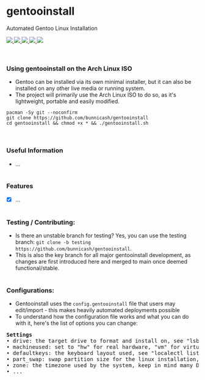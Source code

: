 # gentooinstall
Automated Gentoo Linux Installation <br>

<p>
    <a href="https://github.com/bunnicash/gentooinstall">
        <img src="https://img.shields.io/github/stars/bunnicash/gentooinstall?style=flat-square">
    </a>
    <a href="https://github.com/bunnicash/gentooinstall/blob/main/LICENSE">
        <img src="https://img.shields.io/github/license/bunnicash/gentooinstall?style=flat-square">
    </a>
    <a href="https://github.com/bunnicash/gentooinstall/issues">
        <img src="https://img.shields.io/github/issues/bunnicash/gentooinstall?style=flat-square">
    </a>
    <a href="https://github.com/bunnicash/gentooinstall">
        <img src="https://img.shields.io/tokei/lines/github/bunnicash/gentooinstall?style=flat-square">
    </a>
    <a href="https://github.com/bunnicash/gentooinstall">
        <img src="https://img.shields.io/github/last-commit/bunnicash/gentooinstall?style=flat-square">
    </a>
</p>
<br>

### Using gentooinstall on the Arch Linux ISO
- Gentoo can be installed via its own minimal installer, but it can also be installed on any other live media or running system.
- The project will primarily use the Arch Linux ISO to do so, as it's lightweight, portable and easily modified.
```
pacman -Sy git --noconfirm
git clone https://github.com/bunnicash/gentooinstall
cd gentooinstall && chmod +x * && ./gentooinstall.sh
```
<br>

### Useful Information
- ... <br><br>

### Features
- [x] ... <br><br>

### Testing / Contributing:
- Is there an unstable branch for testing? Yes, you can use the testing branch: `git clone -b testing https://github.com/bunnicash/gentooinstall`.
- This is also the key branch for all major gentooinstall development, as changes are first introduced here and merged to main once deemed functional/stable. <br><br>

### Configurations:
- Gentooinstall uses the `config.gentooinstall` file that users may edit/import - this makes heavily automated deployments possible
- To understand how the configuration file works and what you can do with it, here's the list of options you can change:<br>
<pre><b>Settings</b>
• drive: the target drive to format and install on, see "lsblk" and "blkid" for more
• machineused: set to "hw" for real hardware, "vm" for virtual environments - determines formatting/discarding process
• defaultkeys: the keyboard layout used, see "localectl list-keymaps" for more
• part_swap: swap partition size for the linux installation, size x in GB = xG
• zone: the timezone used by the system, keep in mind many DE's need a separate GUI set-up for this too
• ...
</pre>
<br>
